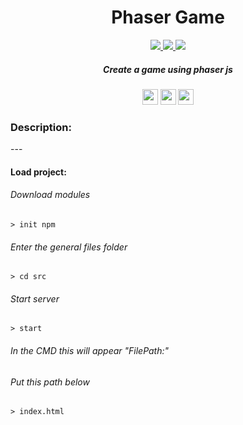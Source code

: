 <h1 align="center"> Phaser Game </h1>

<p align="center">
 <a href="https://skillicons.dev">
   <img src="https://skillicons.dev/icons?i=js"/>
   <img src="https://skillicons.dev/icons?i=vscode"/>  
   <img src="https://skillicons.dev/icons?i=nodejs"/>
  </a>
</p>

<h5 align="center">
  Create a game using phaser js
</h5>

<p align="center">
 <img height="25" src="http://img.shields.io/static/v1?label = STATUS & message = Under %20 Development & color = yellow & style=for-the-badge"/> 
 <img height="25" src="http://img.shields.io/static/v1?label = CODE-QUALITY & message = %20 0 & color = orange & style=for-the-badge"/> 
 <img height="25" src="http://img.shields.io/static/v1?label = ENGINE / PIPELINE & message = Phaser %20 JS & color = lightgray & style=for-the-badge"/> 
</p>

<h3> Description: </h3>
<a> --- </a>

<h4 align="left"> Load project:</h4>
<h6> Download modules </h6>

```
> init npm
```

<h6> Enter the general files folder </h6>

```
> cd src
```

<h6> Start server </h6>

```
> start
```

<h6> In the CMD this will appear "FilePath:" </h6>
<h6> Put this path below </h6>

```
> index.html
```
